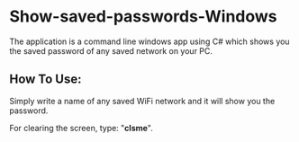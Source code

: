 # Show-saved-passwords-Windows
The application is a command line windows app using C# which shows you the saved password of any saved network on your PC.

## How To Use:
Simply write a name of any saved WiFi network and it will show you the password.

For clearing the screen, type: "**clsme**".
